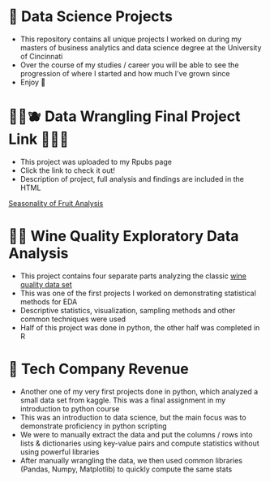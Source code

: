 # 📍 Data Science Projects 
- This repository contains all unique projects I worked on during my masters of business analytics and data science degree at the University of Cincinnati
- Over the course of my studies / career you will be able to see the progression of where I started and how much I've grown since
- Enjoy 🚀

# 🍊🍉🫐 Data Wrangling Final Project Link 🍒🥝🍏
- This project was uploaded to my Rpubs page
- Click the link to check it out!
- Description of project, full analysis and findings are included in the HTML

[Seasonality of Fruit Analysis](https://rpubs.com/br3ttk2/1115531)

# 🍷🍇 Wine Quality Exploratory Data Analysis 
- This project contains four separate parts analyzing the classic [wine quality data set](https://archive.ics.uci.edu/dataset/186/wine+quality)
- This was one of the first projects I worked on demonstrating statistical methods for EDA 
- Descriptive statistics, visualization, sampling methods and other common techniques were used
- Half of this project was done in python, the other half was completed in R

# 👾 Tech Company Revenue
- Another one of my very first projects done in python, which analyzed a small data set from kaggle. This was a final assignment in my introduction to python course
- This was an introduction to data science, but the main focus was to demonstrate proficiency in python scripting
- We were to manually extract the data and put the columns / rows into lists & dictionaries using key-value pairs and compute statistics without using powerful libraries
- After manually wrangling the data, we then used common libraries (Pandas, Numpy, Matplotlib) to quickly compute the same stats
